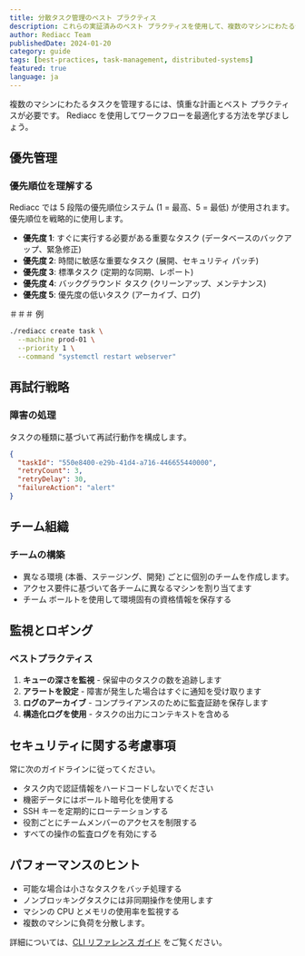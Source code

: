 ```yaml
---
title: 分散タスク管理のベスト プラクティス
description: これらの実証済みのベスト プラクティスを使用して、複数のマシンにわたる分散タスクを管理する技術をマスターしてください。
author: Rediacc Team
publishedDate: 2024-01-20
category: guide
tags: [best-practices, task-management, distributed-systems]
featured: true
language: ja
---
```


複数のマシンにわたるタスクを管理するには、慎重な計画とベスト プラクティスが必要です。 Rediacc を使用してワークフローを最適化する方法を学びましょう。

## 優先管理

### 優先順位を理解する

Rediacc では 5 段階の優先順位システム (1 = 最高、5 = 最低) が使用されます。 優先順位を戦略的に使用します。

- **優先度 1**: すぐに実行する必要がある重要なタスク (データベースのバックアップ、緊急修正)
 - **優先度 2**: 時間に敏感な重要なタスク (展開、セキュリティ パッチ)
 - **優先度 3**: 標準タスク (定期的な同期、レポート)
 - **優先度 4**: バックグラウンド タスク (クリーンアップ、メンテナンス)
 - **優先度 5**: 優先度の低いタスク (アーカイブ、ログ)

＃＃＃ 例

```bash
./rediacc create task \
  --machine prod-01 \
  --priority 1 \
  --command "systemctl restart webserver"
```

## 再試行戦略

### 障害の処理

タスクの種類に基づいて再試行動作を構成します。

```json
{
  "taskId": "550e8400-e29b-41d4-a716-446655440000",
  "retryCount": 3,
  "retryDelay": 30,
  "failureAction": "alert"
}
```

## チーム組織

### チームの構築

- 異なる環境 (本番、ステージング、開発) ごとに個別のチームを作成します。 
- アクセス要件に基づいて各チームに異なるマシンを割り当てます
 - チーム ボールトを使用して環境固有の資格情報を保存する

## 監視とロギング

### ベストプラクティス

1. **キューの深さを監視** - 保留中のタスクの数を追跡します
 2. **アラートを設定** - 障害が発生した場合はすぐに通知を受け取ります
 3. **ログのアーカイブ** - コンプライアンスのために監査証跡を保存します
 4. **構造化ログを使用** - タスクの出力にコンテキストを含める

## セキュリティに関する考慮事項

常に次のガイドラインに従ってください。

- タスク内で認証情報をハードコードしないでください
 - 機密データにはボールト暗号化を使用する
 - SSH キーを定期的にローテーションする
 - 役割ごとにチームメンバーのアクセスを制限する
 - すべての操作の監査ログを有効にする

## パフォーマンスのヒント

- 可能な場合は小さなタスクをバッチ処理する
 - ノンブロッキングタスクには非同期操作を使用します
 - マシンの CPU とメモリの使用率を監視する
 - 複数のマシンに負荷を分散します。

詳細については、[CLI リファレンス ガイド](/docs/cli-reference) をご覧ください。